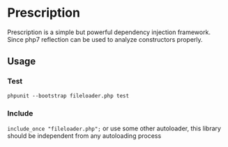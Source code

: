 # Prescription

Prescription is a simple but powerful dependency injection framework. 
Since php7 reflection can be used to analyze constructors properly.

## Usage

### Test

``phpunit --bootstrap fileloader.php test``


### Include

``include_once "fileloader.php";`` or use some other autoloader, 
this library should be independent from any autoloading process

<!--### Providers-->

<!--Each Injectable has a list of providers-->
